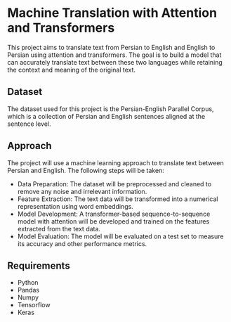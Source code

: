 # Machine Translation with Attention and Transformers
This project aims to translate text from Persian to English and English to Persian using attention and transformers. The goal is to build a model that can accurately translate text between these two languages while retaining the context and meaning of the original text.

## Dataset
The dataset used for this project is the Persian-English Parallel Corpus, which is a collection of Persian and English sentences aligned at the sentence level.

## Approach
The project will use a machine learning approach to translate text between Persian and English. The following steps will be taken:

- Data Preparation: The dataset will be preprocessed and cleaned to remove any noise and irrelevant information.
- Feature Extraction: The text data will be transformed into a numerical representation using word embeddings.
- Model Development: A transformer-based sequence-to-sequence model with attention will be developed and trained on the features extracted from the text data.
- Model Evaluation: The model will be evaluated on a test set to measure its accuracy and other performance metrics.

## Requirements
- Python
- Pandas
- Numpy
- Tensorflow
- Keras
